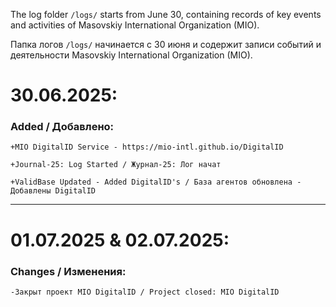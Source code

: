 The log folder `/logs/` starts from June 30, containing records of key events and activities of Masovskiy International Organization (MIO).

Папка логов `/logs/` начинается с 30 июня и содержит записи событий и деятельности Masovskiy International Organization (MIO).

# 30.06.2025: 
### Added / Добавлено:

`+MIO DigitalID Service - https://mio-intl.github.io/DigitalID`

`+Journal-25: Log Started / Журнал-25: Лог начат`

`+ValidBase Updated - Added DigitalID's / База агентов обновлена - Добавлены DigitalID`

---

# 01.07.2025 & 02.07.2025:
### Changes / Изменения:

`-Закрыт проект MIO DigitalID / Project closed: MIO DigitalID`


